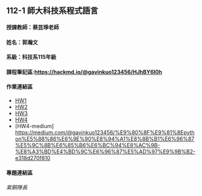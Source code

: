 ## 112-1 師大科技系程式語言

#### 授課教師：蔡芸琤老師

#### 姓名：郭瀚文

#### 系級：科技系115年級

#### 課程筆記區:https://hackmd.io/@gavinkuo123456/HJhBY6I0h

#### 作業連結區
+ [HW1](https://github.com/Gavinkuo123456/1121coding/tree/main/HW1)
+ [HW2](https://github.com/Gavinkuo123456/1121coding/tree/main/HW2)
+ [HW3](https://github.com/Gavinkuo123456/1121coding/tree/main/HW3)
+ [HW4](https://github.com/Gavinkuo123456/1121coding/tree/main/HW4)
+ [HW4-medium] https://medium.com/@gavinkuo123456/%E9%80%8F%E9%81%8Epython%E5%88%86%E6%9E%90%E8%94%A1%E8%8B%B1%E6%96%87%E5%9C%8B%E6%85%B6%E6%BC%94%E8%AC%9B-%E8%A3%BD%E4%BD%9C%E6%96%87%E5%AD%97%E9%9B%B2-e318d270f810
#### 專題連結區

###### 紫銅隊長
